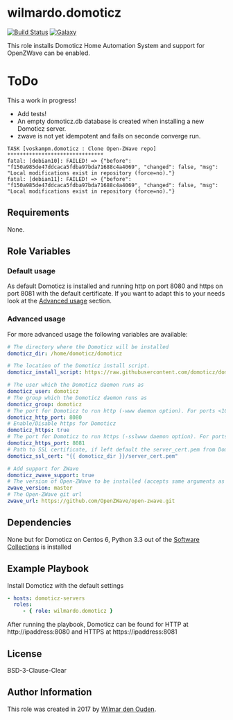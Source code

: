 # wilmardo.domoticz

[![Build Status](https://travis-ci.org/wilmardo/ansible-role-domoticz.svg?branch=master)](https://travis-ci.org/wilmardo/ansible-role-domoticz)
[![Galaxy](https://img.shields.io/badge/galaxy-wilmardo.domoticz-blue.svg)](https://galaxy.ansible.com/wilmardo/domoticz/)

This role installs Domoticz Home Automation System and support for OpenZWave can be enabled.


# ToDo

This a work in progress!

* Add tests!
* An empty domoticz.db database is created when installing a new Domoticz server.
* zwave is not yet idempotent and fails on seconde converge run.
```
TASK [voskampm.domoticz : Clone Open-ZWave repo] *******************************
fatal: [debian10]: FAILED! => {"before": "f150a985de47ddcaca5fdba97bda71688c4a4069", "changed": false, "msg": "Local modifications exist in repository (force=no)."}
fatal: [debian11]: FAILED! => {"before": "f150a985de47ddcaca5fdba97bda71688c4a4069", "changed": false, "msg": "Local modifications exist in repository (force=no)."}
```
## Requirements

None.

## Role Variables

### Default usage

As default Domoticz is installed and running http on port 8080 and https on port 8081 with the default certificate. 
If you want to adapt this to your needs look at the [Advanced usage](#advanced-usage) section.

### Advanced usage

For more advanced usage the following variables are available:
```yaml
# The directory where the Domoticz will be installed
domoticz_dir: /home/domoticz/domoticz

# The location of the Domoticz install script.
domoticz_install_script: https://raw.githubusercontent.com/domoticz/domoticz/master/scripts/install.sh

# The user which the Domoticz daemon runs as
domoticz_user: domoticz
# The group which the Domoticz daemon runs as
domoticz_group: domoticz
# The port for Domoticz to run http (-www daemon option). For ports <1024 root privileges are required, better to setup a reverse proxy with for example Nginx
domoticz_http_port: 8080
# Enable/Disable https for Domoticz
domoticz_https: true
# The port for Domoticz to run https (-sslwww daemon option). For ports <1024 root privileges are required, better to setup a reverse proxy with for example Nginx
domoticz_https_port: 8081
# Path to SSL certificate, if left default the server_cert.pem from Domoticz will be used (-sslcert daemon option)
domoticz_ssl_cert: "{{ domoticz_dir }}/server_cert.pem"

# Add support for ZWave
domoticz_zwave_support: true
# The version of Open-ZWave to be installed (accepts same arguments as version parameter of git module)
zwave_version: master
# The Open-ZWave git url
zwave_url: https://github.com/OpenZWave/open-zwave.git
```

## Dependencies

None but for Domoticz on Centos 6, Python 3.3 out of the [Software Collections](https://www.softwarecollections.org/en/scls/rhscl/python33/) is installed

## Example Playbook

Install Domoticz with the default settings
```yaml
- hosts: domoticz-servers
  roles:
     - { role: wilmardo.domoticz }
```
After running the playbook, Domoticz can be found for HTTP at http://ipaddress:8080 and HTTPS at https://ipaddress:8081

## License

BSD-3-Clause-Clear

## Author Information

This role was created in 2017 by [Wilmar den Ouden](https://wilmardenouden.nl).
